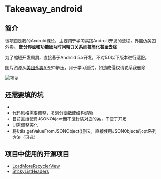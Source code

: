 # Takeaway_android

## 简介

该项目是我的Android课设，主要用于学习实践Android开发的流程，界面仿美团外卖。
**部分界面和功能因为时间精力关系而被简化甚至去除**

为了缩短开发周期，直接基于Android 5.x开发，不对5.0以下版本进行适配。

图片资源从[美团外卖APP](http://waimai.meituan.com/mobile/download/default)中解压，用于学习测试，如造成侵权请联系我删除.

![预览](https://github.com/0xLLLLH/Takeaway_android/blob/50bacf7cb571c044136396c11ef6067ced2d6521/preview.gif?raw=true)

## 还需要填的坑

* 
* 代码风格需要调整，多划分函数使结构清晰
* 目前直接使用JSONObject而不是封装对应的类，不便于开发
* UI需调整美化
* 将Utils.getValueFromJSONObject()删去，直接使用JSONObject的opt系列方法（可选）

## 项目中使用的开源项目

* [LoadMoreRecyclerView](https://github.com/alicx/LoadMoreRecyclerView)
* [StickyListHeaders](https://github.com/emilsjolander/StickyListHeaders)